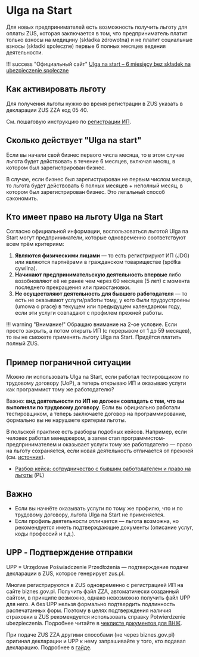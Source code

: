 # Ulga na Start

Для новых предпринимателей есть возможность получить льготу для оплаты ZUS, которая заключается в том, что предприниматель платит только взносы на медицину (składka zdrowotna) и не платит социальные взносы (składki spoleczne) первые 6 полных месяцев ведения деятельности.

!!! success "Официальный сайт"
    [Ulga na start – 6 miesięcy bez składek na ubezpieczenie społeczne][1]

## Как активировать льготу

Для получения льготы нужно во время регистрации в ZUS указать в декларации ZUS ZZA код 05 40.

См. пошаговую инструкцию по [регистрации ИП](registration_jdg.md).

## Сколько действует "Ulga na start"

Если вы начали свой бизнес первого числа месяца, то в этом случае льгота будет действовать в течение 6 месяцев, включая месяц, в котором был зарегистрирован бизнес.

В случае, если бизнес был зарегистрирован не первым числом месяца, то льгота будет действовать 6 полных месяцев + неполный месяц, в котором был зарегистрирован бизнес. Это легальный способ сэкономить.

## Кто имеет право на льготу Ulga na Start

Согласно официальной информации, воспользоваться льготой Ulga na Start могут предприниматели, которые одновременно соответствуют всем трём критериям:

1. **Являются физическими лицами** — то есть регистрируют ИП (JDG) или являются партнёрами в гражданском товариществе (spółka cywilna).
2. **Начинают предпринимательскую деятельность впервые** либо возобновляют её не ранее чем через 60 месяцев (5 лет) с момента последнего прекращения или приостановки.
3. **Не осуществляют деятельность для бывшего работодателя** — то есть не оказывают услуги/работы тому, у кого были трудоустроены (umowa o pracę) в текущем или предыдущем календарном году, если эти услуги совпадают с профилем прежней работы.

!!! warning "Внимание!"
    Обращаю внимание на 2-ое условие. Если просто закрыть, а потом открыть ИП (с перерывом от 1 до 59 месяцев), то вы не сможете применять льготу Ulga na Start. Придётся платить полный ZUS.

## Пример пограничной ситуации

Можно ли использовать Ulga na Start, если работал тестировщиком по трудовому договору (UoP), а теперь открываю ИП и оказываю услуги как программист тому же работодателю?

Важно: **вид деятельности по ИП не должен совпадать с тем, что вы выполняли по трудовому договору**. Если вы официально работали тестировщиком, а теперь заключаете договор на программирование, формально вы не нарушаете критерии льготы.

В польской практике есть разборы подобных кейсов. Например, если человек работал менеджером, а затем стал программистом-предпринимателем и оказывает услуги тому же работодателю — право на льготу сохраняется, если новая деятельность отличается от прежней (см. [источник][2]).

- [Разбор кейса: сотрудничество с бывшим работодателем и право на льготы][2] (PL)

## Важно

- Если вы начнёте оказывать услуги по тому же профилю, что и по трудовому договору, льгота Ulga na Start не применяется.
- Если профиль деятельности отличается — льгота возможна, но рекомендуется иметь подтверждающие документы (описание услуг, коды профессий и т.д.).

## UPP - Подтверждение отправки

UPP = Urzędowe Poświadczenie Przedłożenia — подтверждение подачи декларации в ZUS, которое генерирует zus.pl.

Многие регистрируются в ZUS одновременно с регистрацией ИП на сайте biznes.gov.pl. Получить файл ZZA, автоматически созданный сайтом, в принципе возможно, однако невозможно получить файл UPP для него. А без UPP нельзя формально подтвердить подлинность распечатанных форм.
Поэтому в целях подтверждения наличия страховки в ZUS рекомендуется использовать справку Potwierdzenie ubezpieczenia. Подробнее читайте в [чеклисте документов для ВНЖ][3].

При подаче ZUS ZZA другими способами (не через biznes.gov.pl) оригинал декларации и UPP к нему запрашивайте у того, кто подавал декларацию. Подробнее в [гайде][21].

[1]: https://www.biznes.gov.pl/pl/portal/00285
[2]: https://rachunkowosc.com.pl/wspolpraca-przedsiebiorcy-z-bylym-pracodawca-nie-musi-odbierac-ulg-w-zus
[3]: https://justandrei.github.io/jdg-tools/checklist/#c-zus-insurance-confirmation
[21]: zus_next_level.md#upp-podtverzhdenie-otpravki
